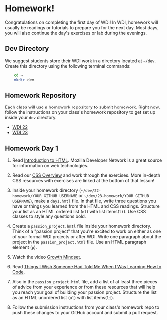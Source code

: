 # Homework!

Congratulations on completing the first day of WDI!  In WDI, homework will usually be readings or tutorials to prepare you for the next day. Most days, you will also continue the day's exercises or lab during the evenings. 

## Dev Directory

We suggest students store their WDI work in a directory located at `~/dev`. Create this directory using the following terminal commands:

```bash
	cd ~
	mkdir dev
```

## Homework Repository

Each class will use a homework repository to submit homework. Right now, follow the instructions on your class's homework repository to get set up inside your `dev` directory. 

* <a href="https://github.com/sf-wdi-22-23/22-homework" target="_blank">WDI 22</a>
* <a href="https://github.com/sf-wdi-22-23/23-homework" target="_blank">WDI 23</a>

## Homework Day 1

1. Read [Introduction to HTML](https://developer.mozilla.org/en-US/docs/Web/Guide/HTML/Introduction). Mozilla Developer Network is a great source for information on web technologies.

1. Read our [CSS Overview](./css-overview.md) and work through the exercises. More in-depth CSS resources with exercises are linked at the bottom of that lesson! 

1. Inside your homework directory (`~/dev/22-homework/YOUR_GITHUB_USERNAME` or `~/dev/23-homework/YOUR_GITHUB USERNAME`), make a `day1.hmtl` file. In that file, write three questions you have or things you learned from the HTML and CSS readings.  Structure your list as an HTML ordered list (`ol`) with list items(`li`).  Use CSS classes to style any questions bold. 

1.  Create a `passion_project.hmtl` file inside your homework directory.  Think of a "passion project" that you're excited to work on either as one of your formal WDI projects or after WDI. Write one paragraph about the project in the `passion_project.html` file. Use an HTML paragraph element (`p`).

1. Watch the video [Growth Mindset](https://www.youtube.com/watch?v=pN34FNbOKXc).

1. Read [Things I Wish Someone Had Told Me When I Was Learning How to Code](https://medium.com/@cecilycarver/things-i-wish-someone-had-told-me-when-i-was-learning-how-to-code-565fc9dcb329).

1. Also in the `passion_project.html` file, add a list of at least three pieces of advice from your experience or from these resources that will help you reach your goal of building your passion project. Structure the list as an HTML unordered list (`ul`) with list items(`li`).

1. Follow the submission instructions from your class's homework repo to push these changes to your GitHub account and submit a pull request. 
